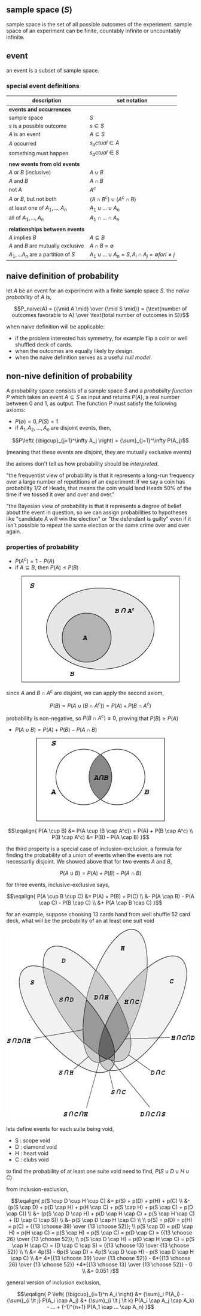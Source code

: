 ## sample space (_S_)

sample space is the set of all possible outcomes of the experiment. sample space of an
experiment can be finite, countably infinite or uncountably infinite.

## event

an event is a subset of sample space.

### special event definitions

| description                         | set notation                                                       |
|-------------------------------------|--------------------------------------------------------------------|
| **events and occurrences**          |                                                                    |
| sample space                        | $S$                                                                |
| $s$ is a possible outcome           | $s \in S$                                                          |
| $A$ is an event                     | $A \subseteq S$                                                    |
| $A$ occurred                        | $s_actual \in A$                                                   |
| something must happen               | $s_actual \in S$                                                   |
|                                     |                                                                    |
| **new events from old events**      |                                                                    |
| $A$ or $B$ (inclusive)              | $A \cup B$                                                         |
| $A$ and $B$                         | $A \cap B$                                                         |
| not $A$                             | $A^c$                                                              |
| $A$ or $B$, but not both            | $(A \cap B^c) \cup (A^c \cap B)$                                   |
| at least one of $A_1,...,A_n$       | $A_1 \cup ... \cup A_n$                                            |
| all of $A_1,...,A_n$                | $A_1 \cap ... \cap A_n$                                            |
|                                     |                                                                    |
| **relationships between events**    |                                                                    |
| $A$ implies $B$                     | $A \subseteq B$                                                    |
| $A$ and $B$ are mutually exclusive  | $A \cap B = \emptyset$                                             |
| $A_1,...A_n$ are a partition of $S$ | $A_1 \cup ... \cup A_n = S, A_i \cap A_j = \emptyset for i \neq j$ |

## naive definition of probability

let $A$ be an event for an experiment with a finite sample space $S$. the _naive probability_ of $A$ is,

$$P_naive(A) = {{\mid A \mid} \over {\mid S \mid}} 
= {\text{number of outcomes favorable to A} \over \text{total number of outcomes in S}}$$

when naive definition will be applicable:

- if the problem interested has symmetry, for example flip a coin or well shuffled deck
  of cards.
- when the outcomes are equally likely by design.
- when the naive definition serves as a useful _null model_.

## non-nive definition of probability

A probability space consists of a sample space $S$ and a _probability function_ $P$ which takes an event 
$A \subseteq S$ as input and returns $P(A)$, a real number between 0 and 1, as output. The function $P$ must 
satisfy the following axioms:

- $P(\emptyset) = 0, P(S) = 1$
- if $A_1, A_2, ..., A_n$ are disjoint events, then,

$$P\left( {\bigcup}_{j=1}^\infty A_j \right) = {\sum}_{j=1}^\infty P(A_j)$$

  (meaning that these events are disjoint, they are mutually exclusive events)

the axioms don't tell us how probability should be _interpreted_. 

"the frequentist view of probability is that it represents a long-run frequency over a large 
number of repetitions of an experiment: if we say a coin has probability 1/2 of Heads, that 
means the coin would land Heads 50% of the time if we tossed it over and over and over."

"the Bayesian view of probability is that it represents a degree of belief about the
event in question, so we can assign probabilities to hypotheses like "candidate A
will win the election" or "the defendant is guilty" even if it isn't possible to repeat
the same election or the same crime over and over again.

### properties of probability

- $P(A^c) = 1 - P(A)$
- if $A \subseteq B$, then $P(A) \leq P(B)$

<p align="center">
<img height="284" src="../../../images/Asset%2011.png" width="422" alt="axiom_2"/>
</p>

since $A$ and $B \cap A^c$ are disjoint, we can apply the second axiom,

$$P(B) = P(A \cup (B \cap A^c)) = P(A) + P(B \cap A^c)$$

probability is non-negative, so $P(B \cap A^c) \geq 0$, proving that $P(B) \geq P(A)$

- $P(A \cup B) = P(A) + P(B) - P(A \cap B)$

<p align="center">
<img height="222" src="../../../images/Asset%205.png" width="344" alt="axiom_3"/>
</p>

$$\eqalign{
P(A \cup B) &= P(A \cup (B \cap A^c)) = P(A) + P(B \cap A^c) \\
P(B \cap A^c) &= P(B) - P(A \cap B)
}$$

the third property is a special case of inclusion-exclusion, a formula for finding the probability of a 
union of events when the events are not necessarily disjoint. We showed above that for two events $A$ and $B$,

$$P(A \cup B) = P(A) + P(B) - P(A \cap B)$$

for three events, inclusive-exclusive says,

$$\eqalign{
P(A \cup B \cup C) &= P(A) + P(B) + P(C) \\
                   &- P(A \cap B) - P(A \cap C) - P(B \cap C) \\
                   &+ P(A \cap B \cap C)
}$$

for an example, suppose choosing 13 cards hand from well shuffle 52 card deck, what will be the
probability of an at least one suit void

<p align="center">
<img height="508" src="../../../images/Asset%2012.png" width="563" alt="at least one suite void"/>
</p>

$\text{lets define events for each suite being void, }$

- S : scope void
- D : diamond void
- H : heart void
- C : clubs void

$\text{to find the probability of at least one suite void need to find, }$ $P(S \cup D \cup H \cup C)$

from inclusion-exclusion,

$$\eqalign{
p(S \cup D \cup H \cup C) &= p(S) + p(D) + p(H) + p(C) \\ 
                          &- (p(S \cap D) + p(D \cap H) + p(H \cap C) + p(S \cap H) + p(S \cap C) + p(D \cap C)) \\
                          &+ (p(S \cap D \cap H) + p(D \cap H \cap C) + p(S \cap H \cap C) + (D \cap C \cap S)) \\
                          &- p(S \cap D \cap H \cap C) \\
\\
p(S) = p(D) = p(H) = p(C) = {{13 \choose 39} \over {13 \choose 52}}; \\
p(S \cap D) = p(D \cap H) = p(H \cap C) = p(S \cap H) = p(S \cap C) = p(D \cap C) = {{13 \choose 26} \over {13 \choose 52}}; \\ 
p(S \cap D \cap H) = p(D \cap H \cap C) = p(S \cap H \cap C) = (D \cap C \cap S) = {{13 \choose 13} \over {13 \choose 52}} \\
\\
                          &= 4p(S) - 6p(S \cap D) + 4p(S \cap D \cap H) - p(S \cap D \cap H \cap C) \\
                          &= 4*{{13 \choose 39} \over {13 choose 52}} - 6*{{13 \choose 26} \over {13 \choose 52}}
                             +4*{{13 \choose 13} \over {13 \choose 52}} - 0 \\
                          &= 0.051
}$$

general version of inclusion exclusion,

$$\eqalign{
P \left( {\bigcup}_{i=1}^n A_i \right) &= {\sum}_i P(A_i) - {\sum}_{i \lt j} P(A_i \cap A_j) 
                                       &+ {\sum}_{i \lt j \lt k} P(A_i \cap A_j \cap A_k) - ...
                                       + (-1)^{n+1} P(A_1 \cap ... \cap A_n)
}$$
